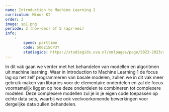 ```yaml
---
name: Introduction to Machine Learning 2
curriculum: Minor KI
order: 3
image: sp1.png
periode: 2 (nov-dec) of 5 (apr-mei)
info:
    -
        speed: parttime
        code: 50621SCP3Y
        studiegids: https://studiegids.uva.nl/xmlpages/page/2022-2023/zoek-vak/vak/99708
---
```


In dit vak gaan we verder met het behandelen van modellen en algoritmen uit machine learning. Waar in Introduction to Machine Learning 1 de focus lag op het zelf programmeren van basale modelen, zullen we in dit vak meer gebruik maken van libraries voor de elementaire onderdelen en zal de focus voornamelijk liggen op hoe deze onderdelen te combineren tot complexere modelen. Deze complexere modellen zul je in je eigen code toepassen op echte data sets, waarbij we ook veelvoorkomende bewerkingen voor dergelijke data zullen behandelen.
